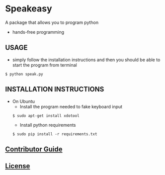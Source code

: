 # Speakeasy
A package that allows you to program python
  * hands-free programming

## USAGE
  * simply follow the installation instructions and then you should be able to start the program from terminal
  ```
  $ python speak.py
  ```

## INSTALLATION INSTRUCTIONS
* On Ubuntu
    * Install the program needed to fake keyboard input
    ```
    $ sudo apt-get install xdotool
    ```
    * Install python requirements
    ```
    $ sudo pip install -r requirements.txt
    ```

## [Contributor Guide](https://github.com/sgp715/python_speaks/blob/master/CONTRIBUTING.md)

## [License](https://github.com/sgp715/python_speaks/blob/master/LICENSE.md)
